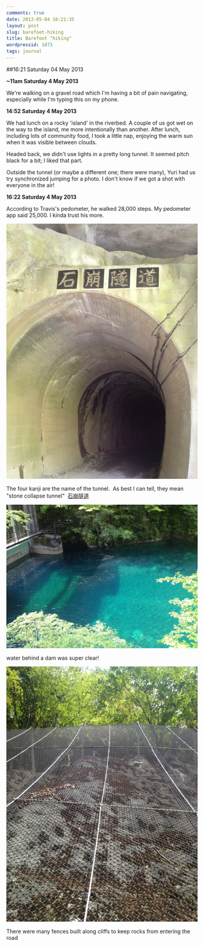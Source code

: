 ```yaml
---
comments: true
date: 2013-05-04 16:21:35
layout: post
slug: barefoot-hiking
title: Barefoot "hiking"
wordpressid: 1073
tags: journal
---
```


##16:21 Saturday 04 May 2013

**~11am Saturday 4 May 2013**

We're walking on a gravel road which I'm having a bit of pain navigating, especially while I'm typing this on my phone.

**14:52 Saturday 4 May 2013**

We had lunch on a rocky 'island' in the riverbed. A couple of us got wet on the way to the island, me more intentionally than another. After lunch, including lots of community food, I took a little nap, enjoying the warm sun when it was visible between clouds.

Headed back, we didn't use lights in a pretty long tunnel. It seemed pitch black for a bit; I liked that part.

Outside the tunnel (or maybe a different one; there were many), Yuri had us try synchronized jumping for a photo. I don't know if we got a shot with everyone in the air!

**16:22 Saturday 4 May 2013**

According to Travis's pedometer, he walked 28,000 steps. My pedometer app said 25,000. I kinda trust his more.

[![20130504-161943.jpg](/images/2013/05/20130504-161943.jpg)](/images/2013/05/20130504-161943.jpg)



The four kanji are the name of the tunnel.  As best I can tell, they mean "stone collapse tunnel"  [石崩隧道](http://translate.google.com/#ja/en/%E7%9F%B3%E5%B4%A9%E9%9A%A7%E9%81%93)

[![20130504-162018.jpg](/images/2013/05/20130504-162018.jpg)](/images/2013/05/20130504-162018.jpg)



water behind a dam was super clear!

[![20130504-162041.jpg](/images/2013/05/20130504-162041.jpg)](/images/2013/05/20130504-162041.jpg)



There were many fences built along cliffs to keep rocks from entering the road
